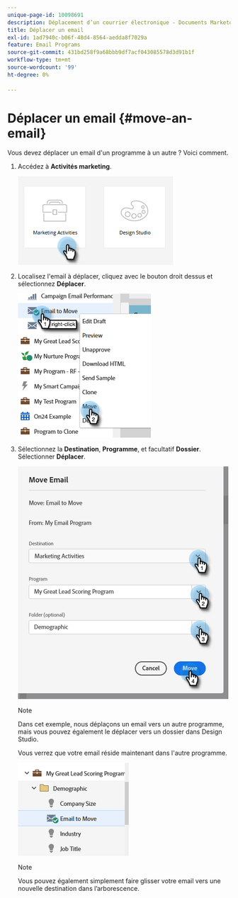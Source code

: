 ```yaml
---
unique-page-id: 10098691
description: Déplacement d’un courrier électronique - Documents Marketo - Documentation du produit
title: Déplacer un email
exl-id: 1ad7940c-b06f-48d4-8564-aedda8f7029a
feature: Email Programs
source-git-commit: 431bd258f9a68bbb9df7acf043085578d3d91b1f
workflow-type: tm+mt
source-wordcount: '99'
ht-degree: 0%

---
```


# Déplacer un email {#move-an-email}

Vous devez déplacer un email d&#39;un programme à un autre ? Voici comment.

1. Accédez à **Activités marketing**.

   ![](assets/move-an-email-1.png)

1. Localisez l&#39;email à déplacer, cliquez avec le bouton droit dessus et sélectionnez **Déplacer**.

   ![](assets/move-an-email-2.png)

1. Sélectionnez la **Destination**, **Programme**, et facultatif **Dossier**. Sélectionner **Déplacer**.

   ![](assets/move-an-email-3.png)

   >[!NOTE]
   >
   >Dans cet exemple, nous déplaçons un email vers un autre programme, mais vous pouvez également le déplacer vers un dossier dans Design Studio.

   Vous verrez que votre email réside maintenant dans l&#39;autre programme.

   ![](assets/move-an-email-4.png)

   >[!NOTE]
   >
   >Vous pouvez également simplement faire glisser votre email vers une nouvelle destination dans l’arborescence.
